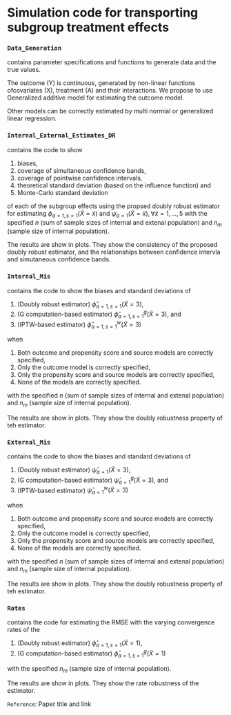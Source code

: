 # Simulation code for transporting subgroup treatment effects

### `Data_Generation` 
contains parameter specifications and functions to generate data and the true values.

The outcome (Y) is continuous, generated by non-linear functions ofcovariates (X), treatment (A) and their interactions. We propose to use Generalized additive model for estimating the outcome model. 

Other models can be correctly estimated by multi normial or generalized linear regression.

### `Internal_External_Estimates_DR` 
contains the code to show 
1. biases, 
2. coverage of simultaneous confidence bands, 
3. coverage of pointwise confidence intervals,
4. theoretical standard deviation (based on the influence function) and 
5. Monte-Carlo standard deviation 

of each of the subgroup effects using the propsed doubly robust estimator for estimating $\phi_{a=1,s=1}(\tilde{X}=\tilde{x})$ and $\psi_{a=1}(\tilde{X}=\tilde{x}), \forall \tilde{x}=1,\dots,5$ with the specified $n$ (sum of sample sizes of internal and extenal population) and $n_m$ (sample size of internal population). 

The results are show in plots. They show the consistency of the proposed doubly robust estimator, and the relationships between confidence intervla and simutaneous confidence bands.

### `Internal_Mis` 
contains the code to show the biases and standard deviations of 
1. (Doubly robust estimator) $\widehat \phi_{a=1,s=1}(\tilde{X}=3)$, 
2. (G computation-based estimator) $\widehat \phi^{g}_{a=1,s=1}(\tilde{X}=3)$, and 
3. (IPTW-based estimator) $\widehat \phi^{w}_{a=1,s=1}(\tilde{X}=3)$

when

1. Both outcome and propensity score and source models are correctly specified,
2. Only the outcome model is correctly specified,
3. Only the propensity score and source models are correctly specified,
4. None of the models are correctly specified.

with the specified $n$ (sum of sample sizes of internal and extenal population) and $n_m$ (sample size of internal population).  

The results are show in plots. They show the doubly robustness property of teh estimator.

### `External_Mis` 
contains the code to show the biases and standard deviations of 
1. (Doubly robust estimator) $\widehat \psi_{a=1}(\tilde{X}=3)$, 
2. (G computation-based estimator) $\widehat \psi^{g}_{a=1}(\tilde{X}=3)$, and 
3. (IPTW-based estimator) $\widehat \psi^{w}_{a=1}(\tilde{X}=3)$

when

1. Both outcome and propensity score and source models are correctly specified,
2. Only the outcome model is correctly specified,
3. Only the propensity score and source models are correctly specified,
4. None of the models are correctly specified.

with the specified $n$ (sum of sample sizes of internal and extenal population) and $n_m$ (sample size of internal population). 

The results are show in plots.  They show the doubly robustness property of teh estimator.

### `Rates` 
contains the code for estimating the RMSE with the varying convergence rates of the
1. (Doubly robust estimator) $\widehat \phi_{a=1,s=1}(\tilde{X}=1)$, 
2. (G computation-based estimator) $\widehat \phi^{g}_{a=1,s=1}(\tilde{X}=1)$

with the specified $n_m$ (sample size of internal population). 

The results are show in plots. They show the rate robustness of the estimator.

`Reference`: Paper title and link
